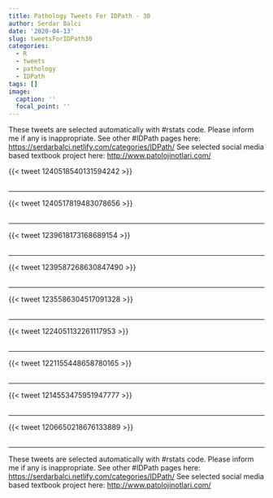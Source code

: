 ```yaml
---
title: Pathology Tweets For IDPath - 30
author: Serdar Balci
date: '2020-04-13'
slug: tweetsForIDPath30
categories:
  - R
  - tweets
  - pathology
  - IDPath
tags: []
image:
  caption: ''
  focal_point: ''
---
```



These tweets are selected automatically with #rstats code. Please inform me if any is inappropriate.
See other #IDPath pages here: https://serdarbalci.netlify.com/categories/IDPath/ 
See selected social media based textbook project here: http://www.patolojinotlari.com/

{{< tweet 1240518540131594242 >}}
<br>
<br>
<hr>
{{< tweet 1240517819483078656 >}}
<br>
<br>
<hr>
{{< tweet 1239618173168689154 >}}
<br>
<br>
<hr>
{{< tweet 1239587268630847490 >}}
<br>
<br>
<hr>
{{< tweet 1235586304517091328 >}}
<br>
<br>
<hr>
{{< tweet 1224051132261117953 >}}
<br>
<br>
<hr>
{{< tweet 1221155448658780165 >}}
<br>
<br>
<hr>
{{< tweet 1214553475951947777 >}}
<br>
<br>
<hr>
{{< tweet 1206650218676133889 >}}
<br>
<br>
<hr>


These tweets are selected automatically with #rstats code. Please inform me if any is inappropriate.
See other #IDPath pages here: https://serdarbalci.netlify.com/categories/IDPath/ 
See selected social media based textbook project here: http://www.patolojinotlari.com/
